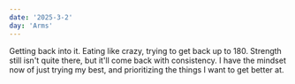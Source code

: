 ```yaml
---
date: '2025-3-2'
day: 'Arms'
---
```


Getting back into it. Eating like crazy, trying to get back up to 180. Strength still isn't quite there, but it'll come back with consistency.
I have the mindset now of just trying my best, and prioritizing the things I want to get better at.